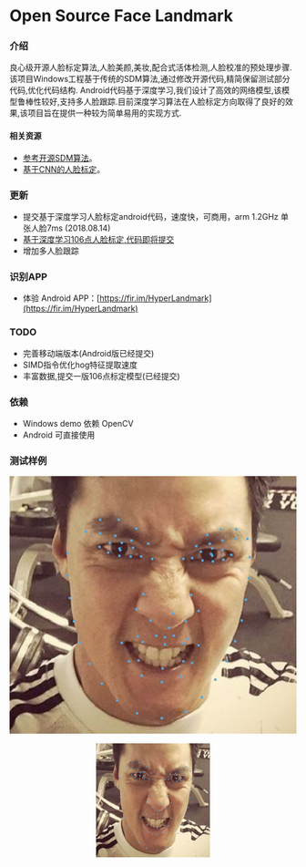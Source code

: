 # Open Source Face Landmark

### 介绍
良心级开源人脸标定算法,人脸美颜,美妆,配合式活体检测,人脸校准的预处理步骤.该项目Windows工程基于传统的SDM算法,通过修改开源代码,精简保留测试部分代码,优化代码结构.
Android代码基于深度学习,我们设计了高效的网络模型,该模型鲁棒性较好,支持多人脸跟踪.目前深度学习算法在人脸标定方向取得了良好的效果,该项目旨在提供一种较为简单易用的实现方式.


#### 相关资源 

+ [参考开源SDM算法](https://github.com/chengzhengxin/sdm)。
+ [基于CNN的人脸标定](https://github.com/lsy17096535/face-landmark)。


### 更新
+ 提交基于深度学习人脸标定android代码，速度快，可商用，arm 1.2GHz 单张人脸7ms (2018.08.14)
+ [基于深度学习106点人脸标定,代码即将提交](https://github.com/zeusees/HyperLandmark/blob/master/resource/106points.mp4)
+ 增加多人脸跟踪

### 识别APP

- 体验 Android APP：[https://fir.im/HyperLandmark](https://fir.im/HyperLandmark)

### TODO

+ 完善移动端版本(Android版已经提交)
+ SIMD指令优化hog特征提取速度
+ 丰富数据,提交一版106点标定模型(已经提交)


###  依赖

+ Windows demo 依赖 OpenCV
+ Android 可直接使用

### 测试样例

![image](./images/res1.png)
<div align=center><img width="200" height="200" src="./images/res1.png"/></div>

